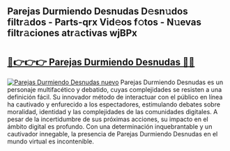 ## Parejas Durmiendo Desnudas D𝚎sn𝚞dos filtr𝚊dos - Parts-qrx Vid𝚎os f𝚘tos - N𝚞evas filtr𝚊ciones atr𝚊ctivas wjBPx

# <h2><a href="http://mb6m6mz.tromn.icu/?c=Parejas+Durmiendo+Desnudas">🔗👉👉👉 Parejas Durmiendo Desnudas 🔗🔗</a></h2>

[![Parejas Durmiendo Desnudas nuevo](https://i.imgur.com/pEAQMta.gif)](http://mb6m6mz.tromn.icu/?c=Parejas+Durmiendo+Desnudas)
Parejas Durmiendo Desnudas es un personaje multifacético y debatido, cuyas complejidades se resisten a una definición fácil.  Su innovador método de interactuar con el público en línea ha cautivado y enfurecido a los espectadores, estimulando debates sobre moralidad, identidad y las complejidades de las comunidades digitales. A pesar de la incertidumbre de sus próximas acciones, su impacto en el ámbito digital es profundo. Con una determinación inquebrantable y un cautivador innegable, la presencia de Parejas Durmiendo Desnudas en el mundo virtual es incontenible.
